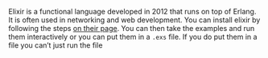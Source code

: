 Elixir is a functional language developed in 2012 that runs on top of Erlang. It is often used in networking and web development. You can install elixir by following the steps [on their page](https://elixir-lang.org/install.html). You can then take the examples and run them interactively or you can put them in a `.exs` file. If you do put them in a file you can’t just run the file